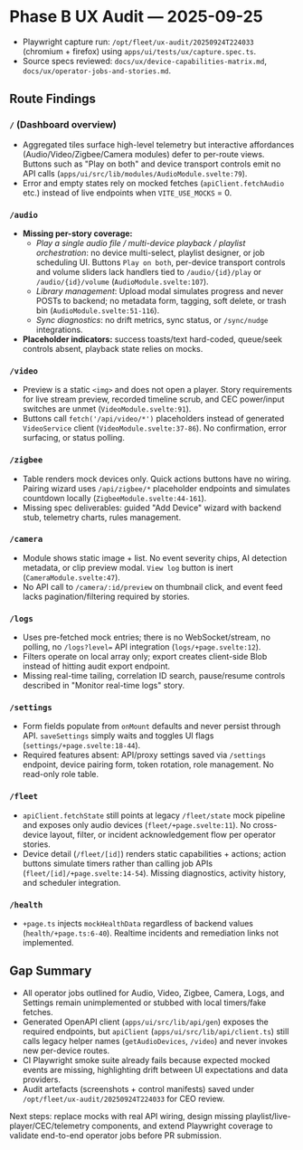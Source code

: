 # Phase B UX Audit — 2025-09-25

- Playwright capture run: `/opt/fleet/ux-audit/20250924T224033` (chromium + firefox) using `apps/ui/tests/ux/capture.spec.ts`.
- Source specs reviewed: `docs/ux/device-capabilities-matrix.md`, `docs/ux/operator-jobs-and-stories.md`.

## Route Findings

### `/` (Dashboard overview)

- Aggregated tiles surface high-level telemetry but interactive affordances (Audio/Video/Zigbee/Camera modules) defer to per-route views. Buttons such as "Play on both" and device transport controls emit no API calls (`apps/ui/src/lib/modules/AudioModule.svelte:79`).
- Error and empty states rely on mocked fetches (`apiClient.fetchAudio` etc.) instead of live endpoints when `VITE_USE_MOCKS` = 0.

### `/audio`

- **Missing per-story coverage:**
  - _Play a single audio file / multi-device playback / playlist orchestration_: no device multi-select, playlist designer, or job scheduling UI. Buttons `Play on both`, per-device transport controls and volume sliders lack handlers tied to `/audio/{id}/play` or `/audio/{id}/volume` (`AudioModule.svelte:107`).
  - _Library management_: Upload modal simulates progress and never POSTs to backend; no metadata form, tagging, soft delete, or trash bin (`AudioModule.svelte:51-116`).
  - _Sync diagnostics_: no drift metrics, sync status, or `/sync/nudge` integrations.
- **Placeholder indicators:** success toasts/text hard-coded, queue/seek controls absent, playback state relies on mocks.

### `/video`

- Preview is a static `<img>` and does not open a player. Story requirements for live stream preview, recorded timeline scrub, and CEC power/input switches are unmet (`VideoModule.svelte:91`).
- Buttons call `fetch('/api/video/*')` placeholders instead of generated `VideoService` client (`VideoModule.svelte:37-86`). No confirmation, error surfacing, or status polling.

### `/zigbee`

- Table renders mock devices only. Quick actions buttons have no wiring. Pairing wizard uses `/api/zigbee/*` placeholder endpoints and simulates countdown locally (`ZigbeeModule.svelte:44-161`).
- Missing spec deliverables: guided "Add Device" wizard with backend stub, telemetry charts, rules management.

### `/camera`

- Module shows static image + list. No event severity chips, AI detection metadata, or clip preview modal. `View log` button is inert (`CameraModule.svelte:47`).
- No API call to `/camera/:id/preview` on thumbnail click, and event feed lacks pagination/filtering required by stories.

### `/logs`

- Uses pre-fetched mock entries; there is no WebSocket/stream, no polling, no `/logs?level=` API integration (`logs/+page.svelte:12`).
- Filters operate on local array only; export creates client-side Blob instead of hitting audit export endpoint.
- Missing real-time tailing, correlation ID search, pause/resume controls described in "Monitor real-time logs" story.

### `/settings`

- Form fields populate from `onMount` defaults and never persist through API. `saveSettings` simply waits and toggles UI flags (`settings/+page.svelte:18-44`).
- Required features absent: API/proxy settings saved via `/settings` endpoint, device pairing form, token rotation, role management. No read-only role table.

### `/fleet`

- `apiClient.fetchState` still points at legacy `/fleet/state` mock pipeline and exposes only audio devices (`fleet/+page.svelte:11`). No cross-device layout, filter, or incident acknowledgement flow per operator stories.
- Device detail (`/fleet/[id]`) renders static capabilities + actions; action buttons simulate timers rather than calling job APIs (`fleet/[id]/+page.svelte:14-54`). Missing diagnostics, activity history, and scheduler integration.

### `/health`

- `+page.ts` injects `mockHealthData` regardless of backend values (`health/+page.ts:6-40`). Realtime incidents and remediation links not implemented.

## Gap Summary

- All operator jobs outlined for Audio, Video, Zigbee, Camera, Logs, and Settings remain unimplemented or stubbed with local timers/fake fetches.
- Generated OpenAPI client (`apps/ui/src/lib/api/gen`) exposes the required endpoints, but `apiClient` (`apps/ui/src/lib/api/client.ts`) still calls legacy helper names (`getAudioDevices`, `/video`) and never invokes new per-device routes.
- CI Playwright smoke suite already fails because expected mocked events are missing, highlighting drift between UI expectations and data providers.
- Audit artefacts (screenshots + control manifests) saved under `/opt/fleet/ux-audit/20250924T224033` for CEO review.

Next steps: replace mocks with real API wiring, design missing playlist/live-player/CEC/telemetry components, and extend Playwright coverage to validate end-to-end operator jobs before PR submission.
